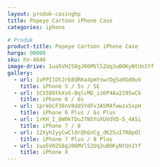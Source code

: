 ```yaml
---
layout: produk-casinghp
title: Popeye Cartoon iPhone Case
categories: iphone

# Produk
product-title: Popeye Cartoon iPhone Case
harga: 90000
sku: hn-4646
image-drive: 1ua5VH258gJ06MVlS2Uq3uB0KyNtUn1Yf
gallery:
  - url: 1vPPIlDSJrb8QRKa4pmYswrDg5a0Gd0uV
    title: iPhone 5 / 5s / SE
  - url: 1CS58OtkXsG-BqlcMD_iz6P4Aa229SwCk
    title: iPhone 6 / 6s
  - url: 1prebCF38nV8ddSYdFv3ASM4fwwzxSspH
    title: iPhone 6 Plus / 6s Plus
  - url: 1rKH_I_8W0kTDuJ7NSYoXUVdVD-5_4A5i
    title: iPhone 7 / 8
  - url: 12XyhIyyCwClOrQhGnCg_dKZSuI7R8pOl
    title: iPhone 7 Plus / 8 Plus
  - url: 1ua5VH258gJ06MVlS2Uq3uB0KyNtUn1Yf
    title: iPhone X
---
```

